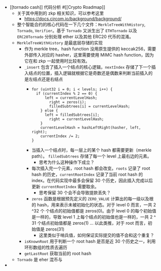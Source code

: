 - [[tornado cash]] 代码分析 #[[Crypto Roadmap]]
	- 关于其中用到的 zkp 相关知识，可以参考这里
		- https://docs.circom.io/background/background/
	- 整个智能合约的核心代码在一下几个文件：`MerkleTreeWithHistory`, `Tornado`, `Verifier`。基于 `Tornado` 又派生出了 `ETHTornado` 以及 `ERC20Tornado` 分别处理 ether 以及其他 ERC20 代币的混淆。
	- `MerkleTreeWithHistory` 是最底层存储的实现
		- 作为 merkle tree，hash function 没用原生提供的 keccak256，需要外部传入对应的 hasher，这里需要使用 MiMC hash function，因为它在和 zkp 一起使用时比较有效。
		- `_insert` 包含了插入一个结点的核心逻辑，`nextIndex` 存储了下一个插入结点的位置，插入逻辑就根据它是奇数还是偶数来判断当前插入的是左结点还是右结点
			- ```solidity
			  for (uint32 i = 0; i < levels; i++) {
			  	if (currentIndex % 2 == 0) {
			      	left = currentLevelHash;
			          right = zeros(i);
			          filledSubtrees[i] = currentLevelHash;
			      } else {
			      	left = filledSubtrees[i];
			          right = currentLevelHash;
			      }
			      currentLevelHash = hashLeftRight(hasher, left, right);
			      currentIndex /= 2;
			  }
			  ```
			- 当插入一个结点时，每一层上的某个 hash 都需要更新（merkle path）。 `filledSubtrees` 存储了每一个 level 上最右边的元素。
				- 思考为什么这种操作下成立？
			- 每次插入完一个元素，root hash 都会改变。`roots` 记录了 root hash 的历史，`currentRootIndex` 记录了当前 root hash 的 index。在代码实现中最多会保留 30 个历史，因此插入完成以后更新 `currentRootIndex` 需要取余。
				- 思考保留 30 个会不会导致提款丢失？
			- `zeros` 函数是根据预先定义的 `ZERO_VALUE` 计算出的每一级以及根的 hash，用来表示未被初始化的状态。对于 level 0 而言，一共 2 ^32 个 个结点的初始值都是 zeros(0)。由于 level 0 的每个初始值是一样的，导致 level 1 上每个结点的初始值也是一样的，一共 2 ^ 31 个结点初始值都是 zeros(1) ... 以此类推，对于 root 而言，初始值是 zeros(31)
				- 这里类似于哨兵值，如何保证实际提交的值不会和这个重复？
		- `isKnownRoot` 用于判断一个 root hash 是否是近 30 个历史之一，利用环形数组的性质去遍历
		- `getLastRoot` 获取当前的 root hash
	- `Tornado` 是 eher 混币与
-